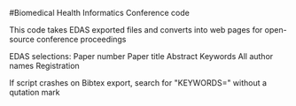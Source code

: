 #Biomedical Health Informatics Conference code

This code takes EDAS exported files and converts into web pages for open-source conference proceedings

EDAS selections:
Paper number
Paper title
Abstract
Keywords
All author names
Registration

If script crashes on Bibtex export, search for "KEYWORDS=" without a qutation mark

